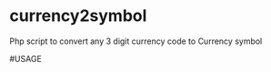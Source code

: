 # currency2symbol
Php script to convert any 3 digit currency code to Currency symbol

#USAGE
<?PHP
INCLUDE("CURRENCY2SYMBOL.PHP");
ECHO c2s("INR");
?>
